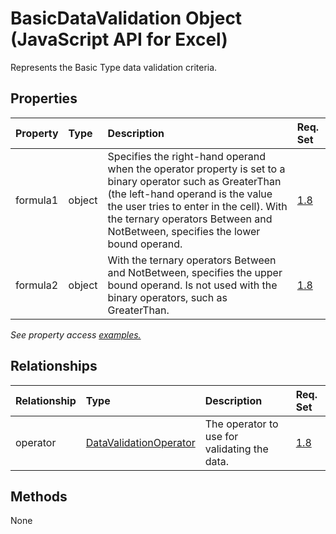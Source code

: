 # BasicDataValidation Object (JavaScript API for Excel)

Represents the Basic Type data validation criteria.

## Properties

| Property	   | Type	|Description| Req. Set|
|:---------------|:--------|:----------|:----|
|formula1|object|Specifies the right-hand operand when the operator property is set to a binary operator such as GreaterThan (the left-hand operand is the value the user tries to enter in the cell). With the ternary operators Between and NotBetween, specifies the lower bound operand.|[1.8](../requirement-sets/excel-api-requirement-sets.md)|
|formula2|object|With the ternary operators Between and NotBetween, specifies the upper bound operand. Is not used with the binary operators, such as GreaterThan.|[1.8](../requirement-sets/excel-api-requirement-sets.md)|

_See property access [examples.](#property-access-examples)_

## Relationships
| Relationship | Type	|Description| Req. Set|
|:---------------|:--------|:----------|:----|
|operator|[DataValidationOperator](datavalidationoperator.md)|The operator to use for validating the data.|[1.8](../requirement-sets/excel-api-requirement-sets.md)|

## Methods
None

